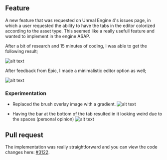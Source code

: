 ---
---

## Feature

A new feature that was requested on Unreal Engine 4's issues page, in which a user requested the ability to have the tabs in the editor colorized according to the asset type. This seemed like a really usefull feature and wanted to implement in the engine ASAP.

After a bit of research and 15 minutes of coding, I was able to get the following result;

![alt text](https://cloud.githubusercontent.com/assets/3892568/21850159/21524864-d801-11e6-9607-68d74985de84.png "ue4editor_2017-01-11_11-39-07")

After feedback from Epic, I made a minimalistic editor option as well;

![alt text](https://cloud.githubusercontent.com/assets/3892568/21928542/5457a7e4-d983-11e6-9ab6-73c837572e9a.png "ue4editor_2017-01-13_09-42-28")

### Experimentation

- Replaced the brush overlay image with a gradient.
![alt text](https://cloud.githubusercontent.com/assets/3892568/21928507/21ae5d6a-d983-11e6-9e7a-763e802fb8f5.png "ue4editor_2017-01-12_10-14-47")

- Having the bar at the bottom of the tab resulted in it looking weird due to the spaces (personal opinion)
![alt text](https://cloud.githubusercontent.com/assets/3892568/21928574/84e806ba-d983-11e6-97cc-8191a925d8f9.png "ue4editor_2017-01-13_09-46-21")

## Pull request

The implementation was really straightforward and you can view the code changes here: [#3122](https://github.com/EpicGames/UnrealEngine/pull/3122).
